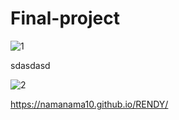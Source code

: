 # Final-project

![1](https://user-images.githubusercontent.com/117552889/219286694-5611e9b9-8f7c-43c3-80d3-b5148ac7e047.png)

sdasdasd

![2](https://user-images.githubusercontent.com/117552889/219286758-4439e338-a2c8-402e-bea5-b4bd7d99d075.png)




https://namanama10.github.io/RENDY/
